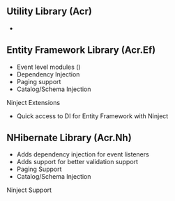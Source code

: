 Utility Library (Acr)
---
* 

Entity Framework Library (Acr.Ef)
---
* Event level modules ()
* Dependency Injection
* Paging support
* Catalog/Schema Injection

Ninject Extensions
* Quick access to DI for Entity Framework with Ninject


NHibernate Library (Acr.Nh)
---
* Adds dependency injection for event listeners
* Adds support for better validation support
* Paging Support
* Catalog/Schema Injection

Ninject Support